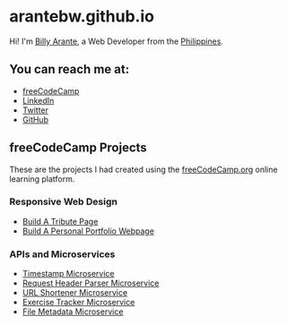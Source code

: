 # arantebw.github.io

Hi! I'm [Billy Arante](https://arantebw.github.io/build-a-personal-portfolio-webpage/), a Web Developer from the [Philippines](#).

## You can reach me at:  

- [freeCodeCamp](https://www.freecodecamp.org/arantebw)
- [LinkedIn](https://www.linkedin.com/in/billyarante/)
- [Twitter](https://twitter.com/arantebw)
- [GitHub](https://github.com/arantebw)

## freeCodeCamp Projects

These are the projects I had created using the [freeCodeCamp.org](#) online learning platform.

### Responsive Web Design

- [Build A Tribute Page](https://arantebw.github.io/build-a-tribute-page/)
- [Build A Personal Portfolio Webpage](https://arantebw.github.io/build-a-personal-portfolio-webpage/)

### APIs and Microservices

- [Timestamp Microservice](#)
- [Request Header Parser Microservice](#)
- [URL Shortener Microservice](#)
- [Exercise Tracker Microservice](#)
- [File Metadata Microservice](#)
